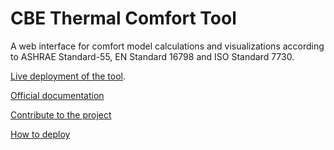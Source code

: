 # CBE Thermal Comfort Tool

A web interface for comfort model calculations and visualizations according to ASHRAE Standard-55, EN Standard 16798 and ISO Standard 7730. 

[Live deployment of the tool](http://comfort.cbe.berkeley.edu/).

[Official documentation](https://center-for-the-built-environment.gitbook.io/thermal-comfort-tool/)

[Contribute to the project](https://center-for-the-built-environment.gitbook.io/thermal-comfort-tool/contributing/contributing)

[How to deploy](https://center-for-the-built-environment.gitbook.io/thermal-comfort-tool/contributing/deploying)